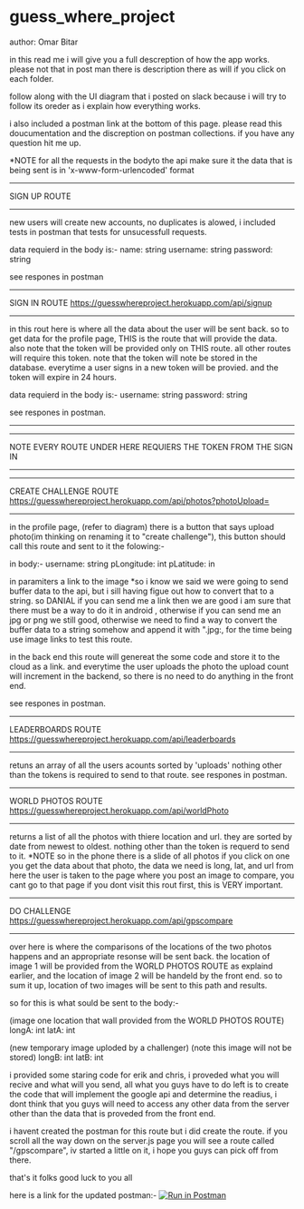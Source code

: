 # guess_where_project
author: Omar Bitar

in this read me i will give you a full descreption of how the app works.
please not that in post man there is description there as will if you click
on each folder.

follow along with the UI diagram that i posted on slack because i will try
to follow its oreder as i explain how everything works.

i also included a postman link at the bottom of this page. please read this
doucumentation and the discreption on postman collections. if you have any
question hit me up.

*NOTE for all the requests in the bodyto the api make sure it the data that is 
being sent is in 'x-www-form-urlencoded' format

****************************************************************************
SIGN UP ROUTE
****************************************************************************
new users will create new accounts, no duplicates is alowed, i included tests
in postman that tests for unsucessfull requests.

data requierd in the body is:-
name: string
username: string
password: string

see respones in postman
****************************************************************************
SIGN IN ROUTE
https://guesswhereproject.herokuapp.com/api/signup
****************************************************************************
in this rout here is where all the data about the user will be sent back.
so to get data for the profile page, THIS is the route that will provide
the data.
also note that the token will be provided only on THIS route. all other
routes will require this token. note that the token will note be stored
in the database. everytime a user signs in a new token will be provied.
and the token will expire in 24 hours.

data requierd in the body is:-
username: string
password: string

see respones in postman.
****************************************************************************
****************************************************************************
NOTE EVERY ROUTE UNDER HERE REQUIERS THE TOKEN FROM THE SIGN IN
****************************************************************************
****************************************************************************
CREATE CHALLENGE ROUTE
https://guesswhereproject.herokuapp.com/api/photos?photoUpload=<img url>
****************************************************************************
in the profile page, (refer to diagram) there is a button that says upload
photo(im thinking on renaming it to "create challenge"), this button should
call this route and sent to it the folowing:-

in body:-
username: string
pLongitude: int
pLatitude: in

in paramiters
a link to the image
*so i know we said we were going to send buffer data to the api, but i sill
having figue out how to convert that to a string. so DANIAL if you can send
me a link then we are good i am sure that there must be a way to do it in 
android , otherwise if you can send me an jpg or png we still good, otherwise
we need to find a way to convert the buffer data to a string somehow and append 
it with ".jpg:, for the time being use image links to test this route.

in the back end this route will genereat the some code and store it to the cloud
as a link. and everytime the user uploads the photo the upload count will 
increment in the backend, so there is no need to do anything in the front end.

see respones in postman.
****************************************************************************
LEADERBOARDS ROUTE
https://guesswhereproject.herokuapp.com/api/leaderboards
****************************************************************************
retuns an array of all the users acounts sorted by 'uploads'
nothing other than the tokens is required to send to that route.
see respones in postman.
****************************************************************************
WORLD PHOTOS ROUTE
https://guesswhereproject.herokuapp.com/api/worldPhoto
****************************************************************************
returns a list of all the photos with thiere location and url. they are 
sorted by date from newest to oldest.
nothing other than the token is requerd to send to it.
*NOTE so in the phone there is a slide of all photos if you click on one
you get the data about that photo, the data we need is long, lat, and url
from here the user is taken to the page where you post an image to compare,
you cant go to that page if you dont visit this rout first, this is VERY 
important.
****************************************************************************
DO CHALLENGE
https://guesswhereproject.herokuapp.com/api/gpscompare
****************************************************************************
over here is where the comparisons of the locations of the two photos happens
and an appropriate resonse will be sent back.
the location of image 1 will be provided from the WORLD PHOTOS ROUTE as explaind
earlier, and the location of image 2 will be handeld by the front end.
so to sum it up, location of two images will be sent to this path and 
results.

so for this is what sould be sent to the body:-

(image one location that wall provided from the WORLD PHOTOS ROUTE)
longA: int
latA: int

(new temporary image uploded by a challenger) (note this image will not be stored)
longB: int
latB: int

i provided some staring code for erik and chris, i proveded what you will recive
and what will you send, all what you guys have to do left is to create the code
that will implement the google api and determine the readius, i dont think
that you guys will need to access any other data from the server other than the
data that is proveded from the front end.

i havent created the postman for this route but i did create the route. if you 
scroll all the way down on the server.js page you will see a route called 
"/gpscompare", iv started a little on it, i hope you guys can pick off from there.

that's it folks good luck to you all

here is a link for the updated postman:-
[![Run in Postman](https://run.pstmn.io/button.svg)](https://app.getpostman.com/run-collection/d2fa42720e11027839cf)
